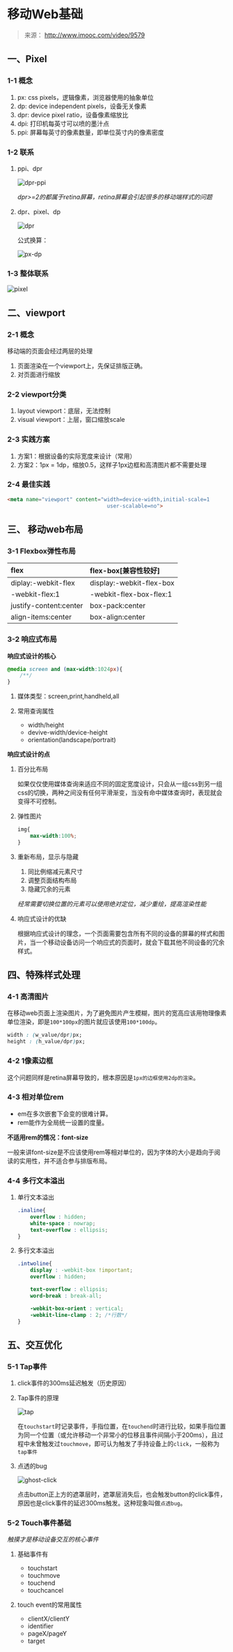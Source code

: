 # 移动Web基础

>来源： http://www.imooc.com/video/9579

## 一、Pixel

### 1-1 概念

1. px: css pixels，逻辑像素，浏览器使用的抽象单位
2. dp: device independent pixels，设备无关像素
3. dpr: device pixel ratio，设备像素缩放比
4. dpi: 打印机每英寸可以喷的墨汁点
5. ppi: 屏幕每英寸的像素数量，即单位英寸内的像素密度

### 1-2 联系

1. ppi、dpr

    ![dpr-ppi](./img/dpr-ppi.jpg)

    *dpr>=2的都属于retina屏幕，retina屏幕会引起很多的移动端样式的问题*

2.  dpr、pixel、dp

    ![dpr](./img/dpr.jpg)

    公式换算：

    ![px-dp](./img/px-dp.gif)

### 1-3 整体联系

![pixel](./img/pixel.jpg)

## 二、viewport

### 2-1 概念

移动端的页面会经过两层的处理

1. 页面渲染在一个viewport上，先保证排版正确。
2. 对页面进行缩放

### 2-2 viewport分类

1. layout viewport：底层，无法控制
2. visual viewport：上层，窗口缩放scale

### 2-3 实践方案

1. 方案1：根据设备的实际宽度来设计（常用）
2. 方案2：1px = 1dp，缩放0.5，这样子1px边框和高清图片都不需要处理

### 2-4 最佳实践

```html
<meta name="viewport" content="width=device-width,initial-scale=1
                                user-scalable=no">
```

## 三、 移动web布局

### 3-1 Flexbox弹性布局

| flex | flex-box[兼容性较好] |
| :--- | :------- |
| diplay:-webkit-flex | display:-webkit-flex-box|
| -webkit-flex:1 | -webkit-flex-box-flex:1|
| justify-content:center | box-pack:center |
|align-items:center| box-align:center|

### 3-2 响应式布局

**响应式设计的核心**

```css
@media screen and (max-width:1024px){
    /**/
}
```

1. 媒体类型：screen,print,handheld,all
2. 常用查询属性

    * width/height
    * devive-width/device-height
    * orientation(landscape/portrait)

**响应式设计的点**

1. 百分比布局

    如果仅仅使用媒体查询来适应不同的固定宽度设计，只会从一组css到另一组css的切换，两种之间没有任何平滑渐变，当没有命中媒体查询时，表现就会变得不可控制。

2.  弹性图片

    ```css
    img{
        max-width:100%;
    }
    ```

3. 重新布局，显示与隐藏

    1. 同比例缩减元素尺寸
    2. 调整页面结构布局
    3. 隐藏冗余的元素

    *经常需要切换位置的元素可以使用绝对定位，减少重绘，提高渲染性能*

4.  响应式设计的优缺

    根据响应式设计的理念，一个页面需要包含所有不同的设备的屏幕的样式和图片，当一个移动设备访问一个响应式的页面时，就会下载其他不同设备的冗余样式。

## 四、特殊样式处理

### 4-1 高清图片

在移动web页面上渲染图片，为了避免图片产生模糊，图片的宽高应该用物理像素单位渲染，即是`100*100px`的图片就应该使用`100*100dp`。

```css
width : (w_value/dpr)px;
height : (h_value/dpr)px;
```

### 4-2 1像素边框

这个问题同样是retina屏幕导致的，根本原因是`1px的边框使用2dp的渲染`。

### 4-3 相对单位rem

* em在多次嵌套下会变的很难计算。
* rem能作为全局统一设置的度量。

**不适用rem的情况：font-size**

一般来讲font-size是不应该使用rem等相对单位的，因为字体的大小是趋向于阅读的实用性，并不适合参与排版布局。

### 4-4 多行文本溢出

1. 单行文本溢出

    ```css
    .inaline{
        overflow : hidden;
        white-space : nowrap;
        text-overflow : ellipsis;
    }
    ```

2. 多行文本溢出

    ```css
    .intwoline{
        display : -webkit-box !important;
        overflow : hidden;

        text-overflow : ellipsis;
        word-break : break-all;

        -webkit-box-orient : vertical;
        -webkit-line-clamp : 2; /*行数*/
    }
    ```

## 五、交互优化

### 5-1 Tap事件

1. click事件的300ms延迟触发（历史原因）

2. Tap事件的原理

    ![tap](./img/tap.jpg)

    在`touchstart`时记录事件，手指位置，在`touchend`时进行比较，如果手指位置为同一个位置（或允许移动一个非常小的位移且事件间隔小于200ms），且过程中未曾触发过`touchmove`，即可认为触发了手持设备上的`click`，一般称为`tap事件`

3. 点透的bug

    ![ghost-click](./img/ghost-click.jpg)

    点击button正上方的遮罩层时，遮罩层消失后，也会触发button的click事件，原因也是click事件的延迟300ms触发。这种现象叫做`点透bug`。

### 5-2 Touch事件基础

*触摸才是移动设备交互的核心事件*

1. 基础事件有

    * touchstart
    * touchmove
    * touchend
    * touchcancel

2. touch event的常用属性

    * clientX/clientY
    * identifier
    * pageX/pageY
    * target
